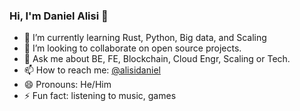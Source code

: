 ### Hi, I'm Daniel Alisi 👋


- 🌱 I’m currently learning Rust, Python, Big data, and Scaling
- 👯 I’m looking to collaborate on open source projects.
- 💬 Ask me about BE, FE, Blockchain, Cloud Engr, Scaling or Tech.
- 📫 How to reach me: [@alisidaniel](https://twitter.com/alisidaniel)
- 😄 Pronouns: He/Him
- ⚡ Fun fact: listening to music, games

